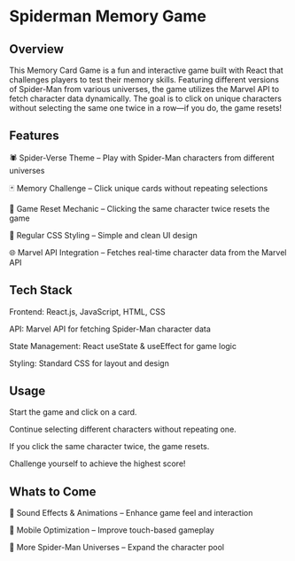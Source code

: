 # Spiderman Memory Game

## Overview 

This Memory Card Game is a fun and interactive game built with React that challenges players to test their memory skills. Featuring different versions of Spider-Man from various universes, the game utilizes the Marvel API to fetch character data dynamically. The goal is to click on unique characters without selecting the same one twice in a row—if you do, the game resets!

## Features 

🕷 Spider-Verse Theme – Play with Spider-Man characters from different universes

🃏 Memory Challenge – Click unique cards without repeating selections

🔄 Game Reset Mechanic – Clicking the same character twice resets the game

🎨 Regular CSS Styling – Simple and clean UI design

🌐 Marvel API Integration – Fetches real-time character data from the Marvel API

## Tech Stack

Frontend: React.js, JavaScript, HTML, CSS

API: Marvel API for fetching Spider-Man character data

State Management: React useState & useEffect for game logic

Styling: Standard CSS for layout and design

## Usage 

Start the game and click on a card.

Continue selecting different characters without repeating one.

If you click the same character twice, the game resets.

Challenge yourself to achieve the highest score!

## Whats to Come

🎵 Sound Effects & Animations – Enhance game feel and interaction

📱 Mobile Optimization – Improve touch-based gameplay

🔄 More Spider-Man Universes – Expand the character pool
